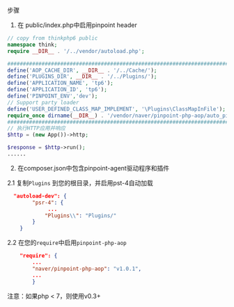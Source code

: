 
步骤

1. 在 public/index.php中启用pinpoint header

``` php
// copy from thinkphp6 public
namespace think;
require __DIR__ . '/../vendor/autoload.php';

########################################################################
define('AOP_CACHE_DIR', __DIR__ . '/../Cache/');
define('PLUGINS_DIR', __DIR__ . '/../Plugins/');
define('APPLICATION_NAME', 'tp6');
define('APPLICATION_ID', 'tp6');
define('PINPOINT_ENV','dev');
// Support party loader
define('USER_DEFINED_CLASS_MAP_IMPLEMENT', '\Plugins\ClassMapInFile');
require_once dirname(__DIR__) . '/vendor/naver/pinpoint-php-aop/auto_pinpointed.php';
########################################################################
// 执行HTTP应用并响应
$http = (new App())->http;

$response = $http->run();
......


```

2. 在composer.json中包含pinpoint-agent驱动程序和插件

2.1 复制`Plugins` 到您的根目录，并启用pst-4自动加载

```json
  "autoload-dev": {
        "psr-4": {
             ...
            "Plugins\\": "Plugins/"
        }
    }
```

2.2 在您的`require`中启用`pinpoint-php-aop`

```json
    "require": {
        ...
        "naver/pinpoint-php-aop": "v1.0.1",
        ...
        }
```

注意：如果php < 7，则使用v0.3+